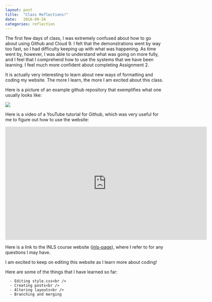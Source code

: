 ```yaml
---
layout: post
title:  "Class Reflections!"
date:   2016-09-26
categories: reflection
---
```

The first few days of class, I was extremely confused about how to go about using Github and Cloud 9. I felt that the demonstrations went by way too fast, so I had difficulty keeping up with what was happening. As time went by, however, I was able to understand what was going on more fully, and I feel that I comprehend how to use the systems that we have been learning. I feel much more confident about completing Assignment 2.

It is actually very interesting to learn about new ways of formatting and coding my website. The more I learn, the more I am excited about this class.

Here is a picture of an example github repository that exemplifies what one usually looks like:

<img src="http://dille.name/media/2016/03/Repository.png">

Here is a video of a YouTube tutorial for Github, which was very useful for me to figure out how to use the website:

<iframe width="640" height="360" src="https://www.youtube.com/embed/0fKg7e37bQE" frameborder="0" allowfullscreen></iframe>

Here is a link to the INLS course website ([inls-page]), where I refer to for any questions I may have.

[inls-page]: https://silshack.github.io/inls161fall2016/assignments/assignment2/

I am excited to keep on editing this website as I learn more about coding!

Here are some of the things that I have learned so far:

<p>  <div class="manual-content">

      - Editing style.css<br />
      - Creating posts<br />  
      - Altering layouts<br />
      - Branching and merging

